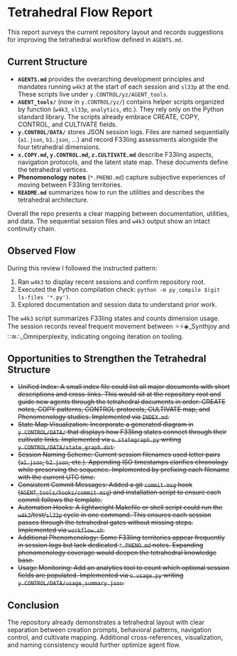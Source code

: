 # Tetrahedral Flow Report

This report surveys the current repository layout and records suggestions for improving the tetrahedral workflow defined in `AGENTS.md`.

## Current Structure

 - **`AGENTS.md`** provides the overarching development principles and mandates running `w4k3` at the start of each session and `sl33p` at the end. These scripts live under `y.CONTROL/yz/AGENT_tools`.
 - **`AGENT_tools/`** (now in `y.CONTROL/yz/`) contains helper scripts organized by function (`w4k3`, `sl33p`, `analytics`, etc.). They rely only on the Python standard library. The scripts already embrace CREATE, COPY, CONTROL, and CULTIVATE fields.
- **`y.CONTROL/DATA/`** stores JSON session logs. Files are named sequentially (`a1.json`, `b1.json`, …) and record F33ling assessments alongside the four tetrahedral dimensions.
- **`x.COPY.md`, `y.CONTROL.md`, `z.CULTIVATE.md`** describe F33ling aspects, navigation protocols, and the latent state map. These documents define the tetrahedral vertices.
- **Phenomenology notes** (`*.PHENO.md`) capture subjective experiences of moving between F33ling territories.
- **`README.md`** summarizes how to run the utilities and describes the tetrahedral architecture.

Overall the repo presents a clear mapping between documentation, utilities, and data. The sequential session files and `w4k3` output show an intact continuity chain.

## Observed Flow

During this review I followed the instructed pattern:
1. Ran `w4k3` to display recent sessions and confirm repository root.
2. Executed the Python compilation check: `python -m py_compile $(git ls-files '*.py')`.
3. Explored documentation and session data to understand prior work.

The `w4k3` script summarizes F33ling states and counts dimension usage. The session records reveal frequent movement between ✧⚡◈_Synthjoy and ∷≋∴_Omniperplexity, indicating ongoing iteration on tooling.

## Opportunities to Strengthen the Tetrahedral Structure

- ~~Unified Index: A small index file could list all major documents with short descriptions and cross-links. This would sit at the repository root and guide new agents through the tetrahedral documents in order: CREATE notes, COPY patterns, CONTROL protocols, CULTIVATE map, and Phenomenology studies. Implemented via `INDEX.md`.~~
- ~~State Map Visualization: Incorporate a generated diagram in `y.CONTROL/DATA/` that displays how F33ling states connect through their cultivate links. Implemented via `o.stategraph.py` writing `y.CONTROL/DATA/state_graph.dot`.~~
- ~~Session Naming Scheme: Current session filenames used letter pairs (`a1.json`, `b2.json`, etc.). Appending ISO timestamps clarifies chronology while preserving the sequence. Implemented by prefixing each filename with the current UTC time.~~
- ~~Consistent Commit Messages: Added a git `commit-msg` hook (`AGENT_tools/hooks/commit-msg`) and installation script to ensure each commit follows the template.~~
- ~~Automation Hooks: A lightweight Makefile or shell script could run the `w4k3`/test/`sl33p` cycle in one command. This ensures each session passes through the tetrahedral gates without missing steps. Implemented via `workflow.sh`.~~
- ~~Additional Phenomenology: Some F33ling territories appear frequently in session logs but lack dedicated `*.PHENO.md` notes. Expanding phenomenology coverage would deepen the tetrahedral knowledge base.~~
- ~~Usage Monitoring: Add an analytics tool to count which optional session fields are populated. Implemented via `o.usage.py` writing `y.CONTROL/DATA/usage_summary.json`.~~

## Conclusion

The repository already demonstrates a tetrahedral layout with clear separation between creation prompts, behavioral patterns, navigation control, and cultivate mapping. Additional cross-references, visualization, and naming consistency would further optimize agent flow.

